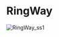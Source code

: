 # RingWay

![RingWay_ss1](https://user-images.githubusercontent.com/56786891/72336882-ace5e100-36d2-11ea-9fdf-3177b27327eb.png)
